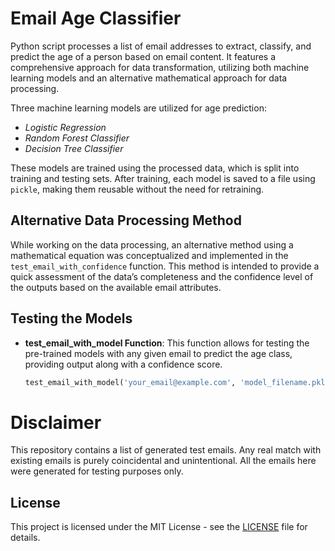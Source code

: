 # Email Age Classifier

Python script processes a list of email addresses to extract, classify, and predict the age of a person based on email content. It features a comprehensive approach for data transformation, utilizing both machine learning models and an alternative mathematical approach for data processing.

Three machine learning models are utilized for age prediction:
- *Logistic Regression*
- *Random Forest Classifier*
- *Decision Tree Classifier*

These models are trained using the processed data, which is split into training and testing sets. After training, each model is saved to a file using `pickle`, making them reusable without the need for retraining.

## Alternative Data Processing Method
While working on the data processing, an alternative method using a mathematical equation was conceptualized and implemented in the `test_email_with_confidence` function. This method is intended to provide a quick assessment of the data’s completeness and the confidence level of the outputs based on the available email attributes.

## Testing the Models
- **test_email_with_model Function**: This function allows for testing the pre-trained models with any given email to predict the age class, providing output along with a confidence score.
  ```python
  test_email_with_model('your_email@example.com', 'model_filename.pkl')

# Disclaimer

This repository contains a list of generated test emails. Any real match with existing emails is purely coincidental and unintentional. All the emails here were generated for testing purposes only.

## License

This project is licensed under the MIT License - see the [LICENSE](LICENSE) file for details.

